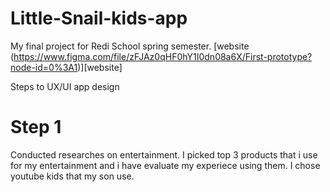 # Little-Snail-kids-app
My final project for Redi School spring semester.
[website (https://www.figma.com/file/zFJAz0qHF0hY1I0dn08a6X/First-prototype?node-id=0%3A1)][website]


Steps to UX/UI app design

# Step 1
Conducted researches on entertainment. I picked top 3 products that i use for my entertainment and i have evaluate my experiece using them. 
I chose youtube kids that my son use. 

